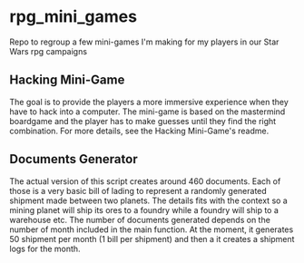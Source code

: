 # rpg_mini_games

Repo to regroup a few mini-games I'm making for my players in our Star Wars rpg campaigns

## Hacking Mini-Game

The goal is to provide the players a more immersive experience when they have to hack into a computer. The mini-game is based on the mastermind boardgame and the player has to make guesses until they find the right combination. For more details, see the Hacking Mini-Game's readme.

## Documents Generator

The actual version of this script creates around 460 documents. Each of those is a very basic bill of lading to represent a randomly generated shipment made between two planets. The details fits with the context so a mining planet will ship its ores to a foundry while a foundry will ship to a warehouse etc. The number of documents generated depends on the number of month included in the main function. At the moment, it generates 50 shipment per month (1 bill per shipment) and then a it creates a shipment logs for the month.
